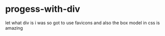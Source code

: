 # progess-with-div
let what div is
i was so got to use favicons
and also the box model in css is amazing
